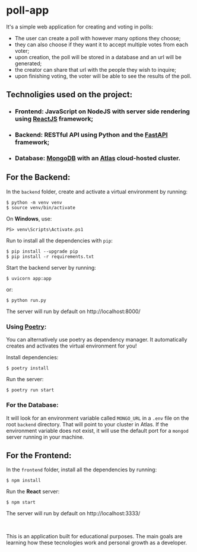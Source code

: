 # poll-app

It's a simple web application for creating and voting in polls:
* The user can create a poll with however many options they choose;
* they can also choose if they want it to accept multiple votes from each voter;
* upon creation, the poll will be stored in a database and an url will be generated;
* the creator can share that url with the people they wish to inquire;
* upon finishing voting, the voter will be able to see the results of the poll.

## Technoligies used on the project:

* ### **Frontend:** JavaScript on NodeJS with server side rendering using [ReactJS](https://reactjs.org/) framework;

* ### **Backend:** RESTful API using Python and the [FastAPI](https://fastapi.tiangolo.com/) framework;

* ### **Database:** [MongoDB](https://www.mongodb.com/) with an [Atlas](https://www.mongodb.com/cloud/atlas) cloud-hosted cluster.

## For the Backend:
In the ``backend`` folder, create and activate a virtual environment by running:
```
$ python -m venv venv
$ source venv/bin/activate
```
On **Windows**, use:
```
PS> venv\Scripts\Activate.ps1
```

Run to install all the dependencies with ``pip``:
```
$ pip install --upgrade pip
$ pip install -r requirements.txt
```
Start the backend server by running:
```
$ uvicorn app:app
```
or:
```
$ python run.py
```
The server will run by default on http://localhost:8000/

### Using [Poetry](https://python-poetry.org/):
You can alternatively use poetry as dependency manager. It automatically creates and activates the virtual environment for you!

Install dependencies:
```
$ poetry install
```
Run the server:
```
$ poetry run start
```

### For the Database:
It will look for an environment variable called ``MONGO_URL`` in a ``.env`` file on the root ``backend`` directory. That will point to your cluster in Atlas. If the environment variable does not exist, it will use the default port for a ``mongod`` server running in your machine.

## For the Frontend:
In the ``frontend`` folder, install all the dependencies by running:
```
$ npm install
```
Run the **React** server:
```
$ npm start
```
The server will run by default on http://localhost:3333/


<br>

This is an application built for educational purposes. The main goals are learning how these tecnologies work and personal growth as a developer.
